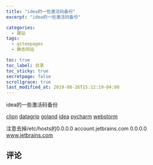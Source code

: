 ```yaml
---
title: "idea的一些激活码备份"
excerpt: "idea的一些激活码备份"

categories:
  - 建站
tags:
  - giteepages
  - 静态网站

toc: true
toc_label: 目录
toc_sticky: true
secretpage: false
scrollgrace: true
last_modified_at: 2019-08-26T15:12:19-04:00
---
```


idea的一些激活码备份

[clion](https://txyimg-1300036828.cos.ap-beijing.myqcloud.com/idea/clion%E6%BF%80%E6%B4%BB.txt)
[datagrip](https://txyimg-1300036828.cos.ap-beijing.myqcloud.com/idea/datagrip%E6%BF%80%E6%B4%BB.txt)
[goland](https://txyimg-1300036828.cos.ap-beijing.myqcloud.com/idea/goland%E6%BF%80%E6%B4%BB.txt)
[idea](https://txyimg-1300036828.cos.ap-beijing.myqcloud.com/idea/idea%E6%BF%80%E6%B4%BB.txt)
[pycharm](https://txyimg-1300036828.cos.ap-beijing.myqcloud.com/idea/pycharm%E6%BF%80%E6%B4%BB.txt)
[webstorm](https://txyimg-1300036828.cos.ap-beijing.myqcloud.com/idea/webstorm%E6%BF%80%E6%B4%BB.txt)

注意去掉/etc/hosts的0.0.0.0 account.jetbrains.com 0.0.0.0 www.jetbrains.com



## 评论




